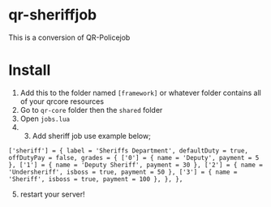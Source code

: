 # qr-sheriffjob
This is a conversion of QR-Policejob


# Install
1. Add this to the folder named `[framework]` or whatever folder contains all of your qrcore resources
2. Go to `qr-core` folder then the `shared` folder
3. Open `jobs.lua`
4. 3. Add sheriff job use example below;

`['sheriff'] = {
    label = 'Sheriffs Department',
    defaultDuty = true,
    offDutyPay = false,
    grades = {
        ['0'] = {
            name = 'Deputy',
            payment = 5
        },
        ['1'] = {
            name = 'Deputy Sheriff',
            payment = 30
        },
        ['2'] = {
            name = 'Undersheriff',
            isboss = true,
            payment = 50
        },
        ['3'] = {
            name = 'Sheriff',
            isboss = true,
            payment = 100
        },
    },
},`

5. restart your server!
